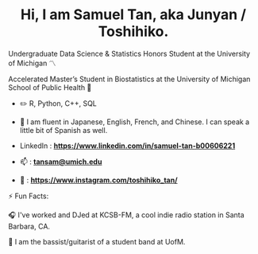 <h1 align="center">Hi, I am Samuel Tan, aka Junyan / Toshihiko.</h1>


Undergraduate Data Science & Statistics Honors Student at the University of Michigan 〽️


Accelerated Master’s Student in Biostatistics at the University of Michigan School of Public Health 🏥


- ✏️ R, Python, C++, SQL


- 💬 I am fluent in Japanese, English, French, and Chinese. I can speak a little bit of Spanish as well.




- LinkedIn : **https://www.linkedin.com/in/samuel-tan-b00606221**
  
- 📫 : **tansam@umich.edu**

- 📸 : **https://www.instagram.com/toshihiko_tan/**




⚡ Fun Facts: 

🎧 I've worked and DJed at KCSB-FM, a cool indie radio station in Santa Barbara, CA.

🎸 I am the bassist/guitarist of a student band at UofM.

<!--
**Toshihiko-tan/Toshihiko-tan** is a ✨ _special_ ✨ repository because its `README.md` (this file) appears on your GitHub profile.

Here are some ideas to get you started:

- 🔭 I’m currently working on ...
- 🌱 I’m currently learning ...
- 👯 I’m looking to collaborate on ...
- 🤔 I’m looking for help with ...
- 💬 Ask me about ...
- 📫 How to reach me: ...
- 😄 Pronouns: ...
- ⚡ Fun fact: ...
-->
